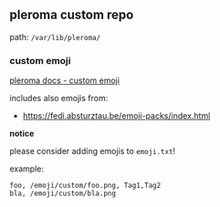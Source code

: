 ## pleroma custom repo

path: `/var/lib/pleroma/`

### custom emoji
[pleroma docs - custom emoji](https://docs-develop.pleroma.social/backend/configuration/custom_emoji/#custom-emoji)

includes also emojis from:
- https://fedi.absturztau.be/emoji-packs/index.html

**notice**

please consider adding emojis to `emoji.txt`!

example:
```
foo, /emoji/custom/foo.png, Tag1,Tag2
bla, /emoji/custom/bla.png
```

